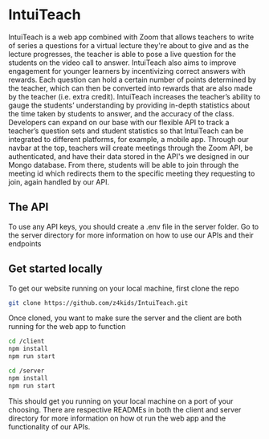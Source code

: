 # IntuiTeach
IntuiTeach is a web app combined with Zoom that allows teachers to write of series a questions for a virtual lecture they're about to give and as the lecture progresses, the teacher is able to pose a live question for the students on the video call to answer. IntuiTeach also aims to improve engagement for younger learners by incentivizing correct answers with rewards. Each question can hold a certain number of points determined by the teacher, which can then be converted into rewards that are also made by the teacher (i.e. extra credit). IntuiTeach increases the teacher’s ability to gauge the students’ understanding by providing in-depth statistics about the time taken by students to answer, and the accuracy of the class. Developers can expand on our base with our flexible API to track a teacher’s question sets and student statistics so that IntuiTeach can be integrated to different platforms, for example, a mobile app. Through our navbar at the top, teachers will create meetings through the Zoom API, be authenticated, and have their data stored in the API's we designed in our Mongo database. From there, students will be able to join through the meeting id which redirects them to the specific meeting they requesting to join, again handled by our API.

## The API
To use any API keys, you should create a .env file in the server folder. Go to the server directory for more information on how to use our APIs and their endpoints

## Get started locally
To get our website running on your local machine, first clone the repo
``` bash
git clone https://github.com/z4kids/IntuiTeach.git
```

Once cloned, you want to make sure the server and the client are both running for the web app to function

``` bash
cd /client
npm install
npm run start

cd /server
npm install 
npm run start
```
This should get you running on your local machine on a port of your choosing. There are respective READMEs in both the client and server directory for more information on how ot run the web app and the functionality of our APIs.
